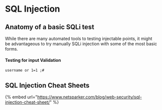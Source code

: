 # SQL Injection

## Anatomy of a basic SQLi test 

While there are many automated tools to testing injectable points, it might be advantageous to try manually SQLi injection with some of the most basic forms. 

#### Testing for input Validation 

```text
username or 1=1 ;#
```



## SQL Injection Cheat Sheets

{% embed url="https://www.netsparker.com/blog/web-security/sql-injection-cheat-sheet/" %}



